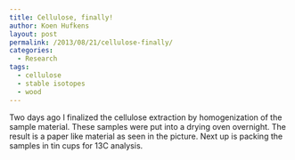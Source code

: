 ```yaml
---
title: Cellulose, finally!
author: Koen Hufkens
layout: post
permalink: /2013/08/21/cellulose-finally/
categories:
  - Research
tags:
  - cellulose
  - stable isotopes
  - wood
---
```

Two days ago I finalized the cellulose extraction by homogenization of the sample material. These samples were put into a drying oven overnight. The result is a paper like material as seen in the picture. Next up is packing the samples in tin cups for 13C analysis.